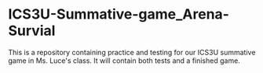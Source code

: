 # ICS3U-Summative-game_Arena-Survial
This is a repository containing practice and testing for our ICS3U summative game in Ms. Luce's class. It will contain both tests and a finished game.

